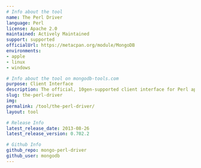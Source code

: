 ```yaml
---
# Info about the tool
name: The Perl Driver
language: Perl
license: Apache 2.0
maintained: Actively Maintained
support: supported
officialUrl: https://metacpan.org/module/MongoDB
environments:
- apple
- linux
- windows

# Info about the tool on mongodb-tools.com
purpose: Client Interface
description: The official, 10gen-supported client interface for Perl applications.
slug: the-perl-driver
img: 
permalink: /tool/the-perl-driver/
layout: tool

# Release Info
latest_release_date: 2013-08-26
latest_release_version: 0.702.2

# Github Info
github_repo: mongo-perl-driver
github_user: mongodb
---
```


